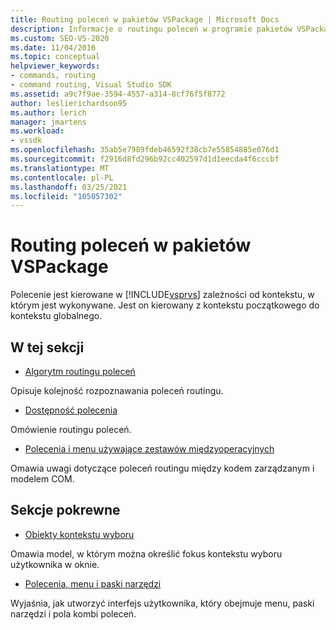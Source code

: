 ```yaml
---
title: Routing poleceń w pakietów VSPackage | Microsoft Docs
description: Informacje o routingu poleceń w programie pakietów VSPackage oraz o sposobie kierowania poleceń na podstawie kontekstu, w którym są wykonywane w programie Visual Studio.
ms.custom: SEO-VS-2020
ms.date: 11/04/2016
ms.topic: conceptual
helpviewer_keywords:
- commands, routing
- command routing, Visual Studio SDK
ms.assetid: a9c7f9ae-3594-4557-a314-8cf76f5f8772
author: leslierichardson95
ms.author: lerich
manager: jmartens
ms.workload:
- vssdk
ms.openlocfilehash: 35ab5e7989fdeb46592f38cb7e55854885e076d1
ms.sourcegitcommit: f2916d8fd296b92cc402597d1d1eecda4f6cccbf
ms.translationtype: MT
ms.contentlocale: pl-PL
ms.lasthandoff: 03/25/2021
ms.locfileid: "105057302"
---
```

# <a name="command-routing-in-vspackages"></a>Routing poleceń w pakietów VSPackage
Polecenie jest kierowane w [!INCLUDE[vsprvs](../../code-quality/includes/vsprvs_md.md)] zależności od kontekstu, w którym jest wykonywane. Jest on kierowany z kontekstu początkowego do kontekstu globalnego.

## <a name="in-this-section"></a>W tej sekcji
- [Algorytm routingu poleceń](../../extensibility/internals/command-routing-algorithm.md)

 Opisuje kolejność rozpoznawania poleceń routingu.

- [Dostępność polecenia](../../extensibility/internals/command-availability.md)

 Omówienie routingu poleceń.

- [Polecenia i menu używające zestawów międzyoperacyjnych](../../extensibility/internals/commands-and-menus-that-use-interop-assemblies.md)

 Omawia uwagi dotyczące poleceń routingu między kodem zarządzanym i modelem COM.

## <a name="related-sections"></a>Sekcje pokrewne
- [Obiekty kontekstu wyboru](../../extensibility/internals/selection-context-objects.md)

 Omawia model, w którym można określić fokus kontekstu wyboru użytkownika w oknie.

- [Polecenia, menu i paski narzędzi](../../extensibility/internals/commands-menus-and-toolbars.md)

 Wyjaśnia, jak utworzyć interfejs użytkownika, który obejmuje menu, paski narzędzi i pola kombi poleceń.
